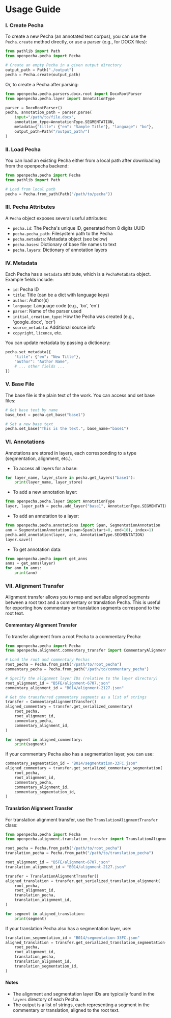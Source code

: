 # Usage Guide

### I. Create Pecha
To create a new Pecha (an annotated text corpus), you can use the `Pecha.create` method directly, or use a parser (e.g., for DOCX files):

```python
from pathlib import Path
from openpecha.pecha import Pecha

# Create an empty Pecha in a given output directory
output_path = Path("./output")
pecha = Pecha.create(output_path)
```

Or, to create a Pecha after parsing:

```python
from openpecha.pecha.parsers.docx.root import DocxRootParser
from openpecha.pecha.layer import AnnotationType

parser = DocxRootParser()
pecha, annotation_path = parser.parse(
    input="/path/to/file.docx",
    annotation_type=AnnotationType.SEGMENTATION,
    metadata={"title": {"en": "Sample Title"}, "language": "bo"},
    output_path=Path("/output_path/")
)
```

### II. Load Pecha
You can load an existing Pecha either from a local path after downloading from the openpecha backend:

```python
from openpecha.pecha import Pecha
from pathlib import Path

# Load from local path
pecha = Pecha.from_path(Path("/path/to/pecha"))

```

### III. Pecha Attributes
A `Pecha` object exposes several useful attributes:

- `pecha.id`: The Pecha's unique ID, generated from 8 digits UUID
- `pecha.pecha_path`: Filesystem path to the Pecha
- `pecha.metadata`: Metadata object (see below)
- `pecha.bases`: Dictionary of base file names to text
- `pecha.layers`: Dictionary of annotation layers


### IV. Metadata
Each Pecha has a `metadata` attribute, which is a `PechaMetaData` object. Example fields include:

- `id`: Pecha ID
- `title`: Title (can be a dict with language keys)
- `author`: Author(s)
- `language`: Language code (e.g., 'bo', 'en')
- `parser`: Name of the parser used
- `initial_creation_type`: How the Pecha was created (e.g., 'google_docx', 'ocr')
- `source_metadata`: Additional source info
- `copyright`, `licence`, etc.

You can update metadata by passing a dictionary:

```python
pecha.set_metadata({
    "title": {"en": "New Title"},
    "author": "Author Name",
    # ... other fields ...
})
```

### V. Base File
The base file is the plain text of the work. You can access and set base files:

```python
# Get base text by name
base_text = pecha.get_base("base1")

# Set a new base text
pecha.set_base("This is the text.", base_name="base1")
```

### VI. Annotations
Annotations are stored in layers, each corresponding to a type (segmentation, alignment, etc.).

- To access all layers for a base:

```python
for layer_name, layer_store in pecha.get_layers("base1"):
    print(layer_name, layer_store)
```

- To add a new annotation layer:

```python
from openpecha.pecha.layer import AnnotationType
layer, layer_path = pecha.add_layer("base1", AnnotationType.SEGMENTATION)
```

- To add an annotation to a layer:

```python
from openpecha.pecha.annotations import Span, SegmentationAnnotation
ann = SegmentationAnnotation(span=Span(start=0, end=10), index=1)
pecha.add_annotation(layer, ann, AnnotationType.SEGMENTATION)
layer.save()
```

- To get annotation data:

```python
from openpecha.pecha import get_anns
anns = get_anns(layer)
for ann in anns:
    print(ann)
```

### VII. Alignment Transfer

Alignment transfer allows you to map and serialize aligned segments between a root text and a commentary or translation Pecha. This is useful for exporting how commentary or translation segments correspond to the root text.

#### Commentary Alignment Transfer

To transfer alignment from a root Pecha to a commentary Pecha:

```python
from openpecha.pecha import Pecha
from openpecha.alignment.commentary_transfer import CommentaryAlignmentTransfer

# Load the root and commentary Pechas
root_pecha = Pecha.from_path("/path/to/root_pecha")
commentary_pecha = Pecha.from_path("/path/to/commentary_pecha")

# Specify the alignment layer IDs (relative to the layer directory)
root_alignment_id = "B5FE/alignment-6707.json"
commentary_alignment_id = "B014/alignment-2127.json"

# Get the transferred commentary segments as a list of strings
transfer = CommentaryAlignmentTransfer()
aligned_commentary = transfer.get_serialized_commentary(
    root_pecha,
    root_alignment_id,
    commentary_pecha,
    commentary_alignment_id,
)

for segment in aligned_commentary:
    print(segment)
```

If your commentary Pecha also has a segmentation layer, you can use:

```python
commentary_segmentation_id = "B014/segmentation-33FC.json"
aligned_commentary = transfer.get_serialized_commentary_segmentation(
    root_pecha,
    root_alignment_id,
    commentary_pecha,
    commentary_alignment_id,
    commentary_segmentation_id,
)
```

#### Translation Alignment Transfer

For translation alignment transfer, use the `TranslationAlignmentTransfer` class:

```python
from openpecha.pecha import Pecha
from openpecha.alignment.translation_transfer import TranslationAlignmentTransfer

root_pecha = Pecha.from_path("/path/to/root_pecha")
translation_pecha = Pecha.from_path("/path/to/translation_pecha")

root_alignment_id = "B5FE/alignment-6707.json"
translation_alignment_id = "B014/alignment-2127.json"

transfer = TranslationAlignmentTransfer()
aligned_translation = transfer.get_serialized_translation_alignment(
    root_pecha,
    root_alignment_id,
    translation_pecha,
    translation_alignment_id,
)

for segment in aligned_translation:
    print(segment)
```

If your translation Pecha also has a segmentation layer, use:

```python
translation_segmentation_id = "B014/segmentation-33FC.json"
aligned_translation = transfer.get_serialized_translation_segmentation(
    root_pecha,
    root_alignment_id,
    translation_pecha,
    translation_alignment_id,
    translation_segmentation_id,
)
```

#### Notes

- The alignment and segmentation layer IDs are typically found in the `layers` directory of each Pecha.
- The output is a list of strings, each representing a segment in the commentary or translation, aligned to the root text.


